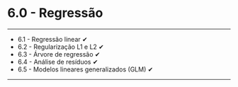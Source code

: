 # 6.0 - Regressão
---

* 6.1 - Regressão linear ✔
* 6.2 - Regularização L1 e L2 ✔
* 6.3 - Árvore de regressão ✔
* 6.4 - Análise de resíduos ✔
* 6.5 - Modelos lineares generalizados (GLM) ✔

---
